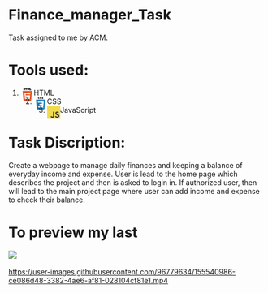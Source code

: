 # Finance_manager_Task
Task assigned to me by ACM.

# Tools used:
<ol>
  <li>HTML 
<img align="left" alt="HTML" width="26px" src="https://raw.githubusercontent.com/github/explore/80688e429a7d4ef2fca1e82350fe8e3517d3494d/topics/html/html.png" />
</li>
  <li>CSS<img align="left" alt="CSS" width="26px" src="https://raw.githubusercontent.com/github/explore/80688e429a7d4ef2fca1e82350fe8e3517d3494d/topics/css/css.png" /> </li>
  <li>JavaScript <img align="left" alt="JavaScript" width="26px" src="https://raw.githubusercontent.com/github/explore/80688e429a7d4ef2fca1e82350fe8e3517d3494d/topics/javascript/javascript.png" /> </li>
</ol>

# Task Discription:
Create a webpage to manage daily finances and keeping a balance of everyday income and expense. User is lead to the home page which describes the project and then is asked to login in. If authorized user, then will lead to the main project page where user can add income and expense to check their balance.

# To preview my last
<img src="https://thumbs.gfycat.com/AdmiredConsciousGardensnake.webp" width=150px >



https://user-images.githubusercontent.com/96779634/155540986-ce086d48-3382-4ae6-af81-028104cf81e1.mp4

